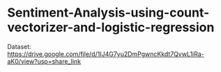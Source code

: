 # Sentiment-Analysis-using-count-vectorizer-and-logistic-regression

Dataset: https://drive.google.com/file/d/1IJ4G7yu2DmPgwncKkdt7QvwL1iRa-aK0/view?usp=share_link
